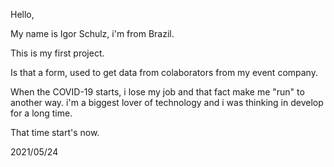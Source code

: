 Hello,

My name is Igor Schulz, i'm from Brazil.

This is my first project.


Is that a form, used to get data from colaborators from my event company.


When the COVID-19 starts, i lose my job and that fact make me "run" to another way.
i'm a biggest lover of technology and i was thinking in develop for a long time.

That time start's now.

2021/05/24
